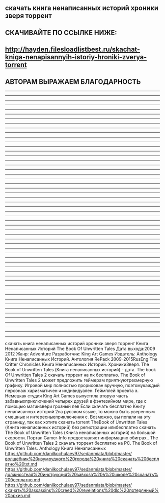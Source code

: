 скачать книга ненаписанных историй хроники зверя торрент
--------------------------------------------------
СКАЧИВАЙТЕ ПО ССЫЛКЕ НИЖЕ:
--------------------------------------------------
http://hayden.filesloadlistbest.ru/skachat-kniga-nenapisannyih-istoriy-hroniki-zverya-torrent
--------------------------------------------------
АВТОРАМ ВЫРАЖАЕМ БЛАГОДАРНОСТЬ
--------------------------------------------------
--------------------------------------------------
--------------------------------------------------
--------------------------------------------------
--------------------------------------------------
--------------------------------------------------
--------------------------------------------------
--------------------------------------------------
--------------------------------------------------
--------------------------------------------------
--------------------------------------------------
--------------------------------------------------
--------------------------------------------------
--------------------------------------------------
--------------------------------------------------
--------------------------------------------------
--------------------------------------------------
--------------------------------------------------
--------------------------------------------------
--------------------------------------------------
--------------------------------------------------
--------------------------------------------------
--------------------------------------------------
--------------------------------------------------
--------------------------------------------------
--------------------------------------------------
--------------------------------------------------
--------------------------------------------------
--------------------------------------------------
--------------------------------------------------
--------------------------------------------------
--------------------------------------------------
--------------------------------------------------
--------------------------------------------------
--------------------------------------------------
--------------------------------------------------
--------------------------------------------------
--------------------------------------------------
--------------------------------------------------
--------------------------------------------------
--------------------------------------------------
--------------------------------------------------
--------------------------------------------------
--------------------------------------------------
--------------------------------------------------
--------------------------------------------------
--------------------------------------------------
--------------------------------------------------
--------------------------------------------------
--------------------------------------------------
--------------------------------------------------
--------------------------------------------------
--------------------------------------------------
--------------------------------------------------
--------------------------------------------------
скачать книга ненаписанных историй хроники зверя торрент Книга Ненаписанных Историй  The Book Of Unwritten Tales  Дата выхода:2009  2012  Жанр: Adventure  Разработчик: King Art Games  Издатель: Anthology  Книга Ненаписанных Историй. Антология RePack 2009-2015RusEng  The Critter Chronicles  Книга Ненаписанных Историй. ХроникиЗверя. The Book of Unwritten Tales (Книга ненаписанных историй) - дата. The book Of Unwritten Tales 2 скачать торрент на пк бесплатно. The Book of Unwritten Tales 2 может предложить геймерам приятнуютрехмерную графику. Игровой мир полностью прорисован вручную, поэтомукаждый персонаж харизматичен и индивидуален. Геймплей проекта  э. Немецкая студия King Art Games выпустила вторую часть забавныхприключений четырех друзей в фэнтезийном мире, где с помощью магиизвери грозный лев  Если скачать бесплатно Книгу ненаписанных историй 2на русском языке, то можно быть уверенным  смешные и интересныеприключения с. Возможно, вы попали на эту страницу, так как хотите скачать torrent TheBook of Unwritten Tales (Книга ненаписанных историй) без регистрации илибесплатно скачать The Book of Unwritten Tales (Книга ненаписанных историй) на большой скорости. Портал Gamer-Info предоставляет информацию обиграх,. The Book of Unwritten Tales 2 скачать торрент бесплатно на PC. The Book of Unwritten Tales. Anthology  Книга Ненаписанных
https://github.com/danilkochulaev97/sedanmiata/blob/master/волшебник%20изумрудного%20города%20книга%20скачать%20бесплатно%20txt.md
https://github.com/danilkochulaev97/sedanmiata/blob/master/должностная%20инструкция%20завхоза%20в%20школе%20скачать%20бесплатно.md
https://github.com/danilkochulaev97/sedanmiata/blob/master/скачать%20assassins%20creed%20revelations%20dlc%20потерянный%20архив.md